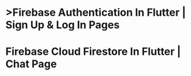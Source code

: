 
<h1>>Firebase Authentication In Flutter | Sign Up & Log In Pages</h1>
<h1>Firebase Cloud Firestore In Flutter | Chat Page</h1>


